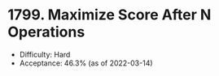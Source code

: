 # 1799. Maximize Score After N Operations
- Difficulty: Hard
- Acceptance: 46.3% (as of 2022-03-14)
